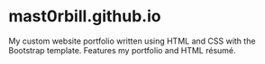 # mast0rbill.github.io

My custom website portfolio written using HTML and CSS with the Bootstrap template. Features my portfolio and HTML résumé.
